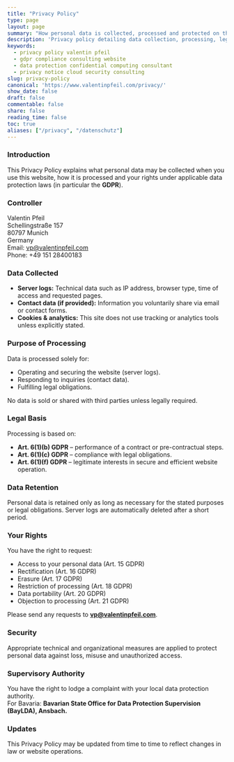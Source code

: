 ```yaml
---
title: "Privacy Policy"
type: page
layout: page
summary: "How personal data is collected, processed and protected on this website."
description: 'Privacy policy detailing data collection, processing, legal bases and user rights for Valentin Pfeil’s consulting website.'
keywords:
  - privacy policy valentin pfeil
  - gdpr compliance consulting website
  - data protection confidential computing consultant
  - privacy notice cloud security consulting
slug: privacy-policy
canonical: 'https://www.valentinpfeil.com/privacy/'
show_date: false
draft: false
commentable: false
share: false
reading_time: false
toc: true
aliases: ["/privacy", "/datenschutz"]
---
```


### Introduction
This Privacy Policy explains what personal data may be collected when you use this website, how it is processed and your rights under applicable data protection laws (in particular the **GDPR**).

### Controller
Valentin Pfeil  
Schellingstraße 157  
80797 Munich  
Germany  
Email: vp@valentinpfeil.com  
Phone: +49 151 28400183

### Data Collected
- **Server logs:** Technical data such as IP address, browser type, time of access and requested pages.  
- **Contact data (if provided):** Information you voluntarily share via email or contact forms.  
- **Cookies & analytics:** This site does not use tracking or analytics tools unless explicitly stated.

### Purpose of Processing
Data is processed solely for:  
- Operating and securing the website (server logs).  
- Responding to inquiries (contact data).  
- Fulfilling legal obligations.  

No data is sold or shared with third parties unless legally required.

### Legal Basis
Processing is based on:  
- **Art. 6(1)(b) GDPR** – performance of a contract or pre-contractual steps.  
- **Art. 6(1)(c) GDPR** – compliance with legal obligations.  
- **Art. 6(1)(f) GDPR** – legitimate interests in secure and efficient website operation.  

### Data Retention
Personal data is retained only as long as necessary for the stated purposes or legal obligations. Server logs are automatically deleted after a short period.

### Your Rights
You have the right to request:  
- Access to your personal data (Art. 15 GDPR)  
- Rectification (Art. 16 GDPR)  
- Erasure (Art. 17 GDPR)  
- Restriction of processing (Art. 18 GDPR)  
- Data portability (Art. 20 GDPR)  
- Objection to processing (Art. 21 GDPR)  

Please send any requests to **vp@valentinpfeil.com**.

### Security
Appropriate technical and organizational measures are applied to protect personal data against loss, misuse and unauthorized access.

### Supervisory Authority
You have the right to lodge a complaint with your local data protection authority.  
For Bavaria: **Bavarian State Office for Data Protection Supervision (BayLDA), Ansbach.**

### Updates
This Privacy Policy may be updated from time to time to reflect changes in law or website operations.